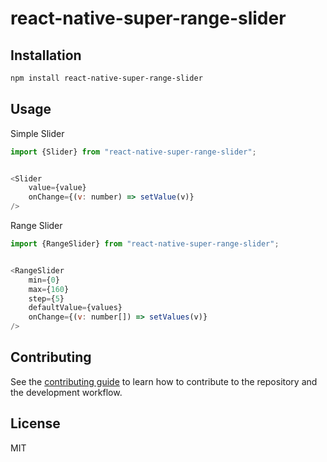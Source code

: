 # react-native-super-range-slider

## Installation

```sh
npm install react-native-super-range-slider
```

## Usage


Simple Slider

```js
import {Slider} from "react-native-super-range-slider";


<Slider
    value={value}
    onChange={(v: number) => setValue(v)}
/>
```


Range Slider

```js
import {RangeSlider} from "react-native-super-range-slider";


<RangeSlider
    min={0}
    max={160}
    step={5}
    defaultValue={values}
    onChange={(v: number[]) => setValues(v)}
/>
```

## Contributing

See the [contributing guide](CONTRIBUTING.md) to learn how to contribute to the repository and the development workflow.

## License

MIT
